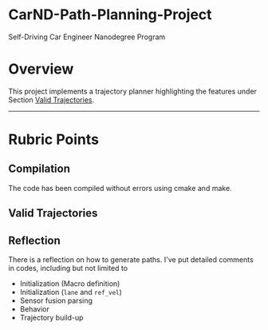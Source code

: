 # CarND-Path-Planning-Project
Self-Driving Car Engineer Nanodegree Program
   
# Overview

This project implements a trajectory planner highlighting the features under Section [Valid Trajectories](#valid-trajectories).

---

# Rubric Points

## Compilation
The code has been compiled without errors using cmake and make.

## Valid Trajectories

## Reflection
There is a reflection on how to generate paths. I've put detailed comments in codes, including but not limited to
- Initialization (Macro definition)
- Initialization (```lane``` and ```ref_vel```)
- Sensor fusion parsing
- Behavior
- Trajectory build-up
